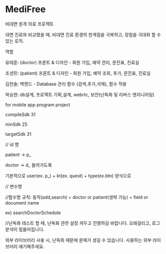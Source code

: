 # MediFree

비대면 원격 의료 프로젝트

대면 진료와 비교했을 때, 비대면 진료 환경의 한계점을 극복하고, 장점을 극대화 할 수 있는 로직.

역할

유태훈: (doctor) 프론트 & 디자인 - 회원 가입, 예약 관리, 문진표, 진료실 

조성민: (patient) 프론트 & 디자인 - 회원 가입, 예약 조회, 추가, 문진표, 진료실

김찬솔: 백엔드 - Database 관리 함수 (검색,추가,삭제), 함수 적용

박승현: db설계, 프로젝트 기획,설계, webrtc, 보안(난독화 및 리버스 엔지니어링)



for mobile app program project

compileSdk 31

minSdk 25

targetSdk 31


// id 명

patient -> p_ 

doctor -> d_ 들어가도록

기본적으로 user(ex. p_) + kt(ex. quest) + type(ex.btn) 양식으로



// 변수명


//함수명
규칙: 동작(add,search) + doctor or patient(생략 가능) + field or document name 

 ex) searchDoctorSchedule
 
 
 //난독화
 테스트 할 때, 난독화 관련 설정 꺼두고 진행하길 바랍니다. 오래걸리고, 로그 분석이 힘들어집니다.
 
 외부 라이브러리 사용 시, 난독화 때문에 문제가 생길 수 있습니다. 사용하는 외부 라이브러리 얘기해주세요.
 




